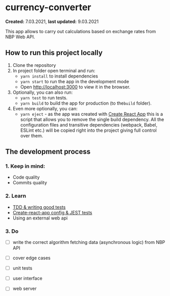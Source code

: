 # currency-converter

**Created:** 7.03.2021, **last updated:** 9.03.2021

This app allows to carry out calculations based on exchange rates from NBP Web API.

## How to run this project locally

1. Clone the repository
2. In project folder open terminal and run:
    - `yarn install` to install dependencies
    - `yarn start` to run the app in the development mode
    - Open [http://localhost:3000](http://localhost:3000) to view it in the browser.
3. Optionally, you can also run:
    - `yarn test` to run tests.
    - `yarn build` to build the app for production (to the`build` folder).
4. Even more optionally, you can:
    - `yarn eject` - as the app was created with [Create React App](https://github.com/facebook/create-react-app) this is a script that allows you to remove the single build dependency. All the configuration files and transitive dependencies (webpack, Babel, ESLint etc.) will be copied right into the project giving full control over them.

## The development process

### 1. Keep in mind:

- Code quality
- Commits quality

### 2. Learn

- [TDD & writing good tests](https://github.com/gregwell/university-notes/blob/main/english/javascript/currency-converter/tdd-and-writing-good-tests.md)
- [Create-react-app config & JEST tests](https://github.com/gregwell/university-notes/blob/main/english/javascript/currency-converter/create-react-app-and-jest-tests.md)
- Using an external web api

### 3. Do

- [ ]  write the correct algorithm fetching data (asynchronous logic) from NBP API
- [ ]  cover edge cases
- [ ]  unit tests
- [ ]  user interface
- [ ]  web server

